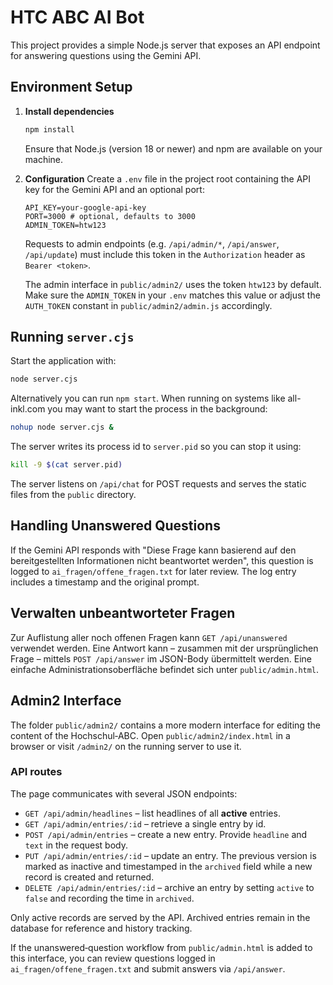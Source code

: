 # HTC ABC AI Bot

This project provides a simple Node.js server that exposes an API endpoint for answering questions using the Gemini API.

## Environment Setup

1. **Install dependencies**
   ```bash
   npm install
   ```
   Ensure that Node.js (version 18 or newer) and npm are available on your machine.

2. **Configuration**
   Create a `.env` file in the project root containing the API key for the Gemini API and an optional port:
   ```env
   API_KEY=your-google-api-key
   PORT=3000 # optional, defaults to 3000
   ADMIN_TOKEN=htw123
   ```

   Requests to admin endpoints (e.g. `/api/admin/*`, `/api/answer`, `/api/update`)
   must include this token in the `Authorization` header as `Bearer <token>`.

   The admin interface in `public/admin2/` uses the token `htw123` by default.
   Make sure the `ADMIN_TOKEN` in your `.env` matches this value or adjust the
   `AUTH_TOKEN` constant in `public/admin2/admin.js` accordingly.

## Running `server.cjs`

Start the application with:
```bash
node server.cjs
```
Alternatively you can run `npm start`. When running on systems like all-inkl.com you may want to start the process in the background:
```bash
nohup node server.cjs &
```
The server writes its process id to `server.pid` so you can stop it using:
```bash
kill -9 $(cat server.pid)
```

The server listens on `/api/chat` for POST requests and serves the static files from the `public` directory.

## Handling Unanswered Questions

If the Gemini API responds with
"Diese Frage kann basierend auf den bereitgestellten Informationen nicht beantwortet werden",
this question is logged to `ai_fragen/offene_fragen.txt` for later review.
The log entry includes a timestamp and the original prompt.

## Verwalten unbeantworteter Fragen

Zur Auflistung aller noch offenen Fragen kann `GET /api/unanswered` verwendet werden. Eine Antwort 
kann – zusammen mit der ursprünglichen Frage – 
mittels `POST /api/answer` im JSON-Body übermittelt werden. Eine einfache Administrationsoberfläche
befindet sich unter `public/admin.html`.

## Admin2 Interface

The folder `public/admin2/` contains a more modern interface for editing the
content of the Hochschul‑ABC. Open `public/admin2/index.html` in a browser or
visit `/admin2/` on the running server to use it.

### API routes

The page communicates with several JSON endpoints:

* `GET /api/admin/headlines` – list headlines of all **active** entries.
* `GET /api/admin/entries/:id` – retrieve a single entry by id.
* `POST /api/admin/entries` – create a new entry. Provide `headline` and `text`
  in the request body.
* `PUT /api/admin/entries/:id` – update an entry. The previous version is marked
  as inactive and timestamped in the `archived` field while a new record is
  created and returned.
* `DELETE /api/admin/entries/:id` – archive an entry by setting `active` to
  `false` and recording the time in `archived`.

Only active records are served by the API. Archived entries remain in the
database for reference and history tracking.

If the unanswered‑question workflow from `public/admin.html` is added to this
interface, you can review questions logged in
`ai_fragen/offene_fragen.txt` and submit answers via `/api/answer`.
